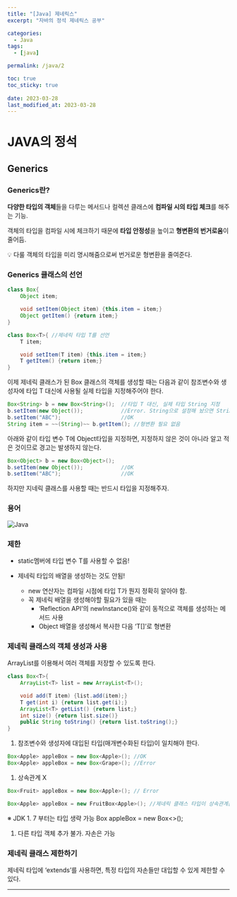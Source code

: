 ```yaml
---
title: "[Java] 제네릭스"
excerpt: "자바의 정석 제네릭스 공부"

categories:
  - Java
tags:
  - [java]

permalink: /java/2

toc: true
toc_sticky: true
 
date: 2023-03-28
last_modified_at: 2023-03-28
---
```

# JAVA의 정석

## Generics

### Generics란?

**다양한 타입의 객체**들을 다루는 메서드나 컬렉션 클래스에 **컴파일 시의 타입 체크**를 해주는 기능.

객체의 타입을 컴파일 시에 체크하기 때문에 **타입 안정성**을 높이고 **형변환의 번거로움**이 줄어듬.

<aside>
💡 다룰 객체의 타입을 미리 명시해줌으로써 번거로운 형변환을 줄여준다.

</aside>

### Generics 클래스의 선언

```java
class Box{
	Object item;

	void setItem(Object item) {this.item = item;}
	Object getItem() {return item;}
}
```

```java
class Box<T>{ //제네릭 타입 T를 선언
	T item;

	void setItem(T item) {this.item = item;}
	T getItem() {return item;}
}
```

이제 제네릭 클래스가 된 Box 클래스의 객체를 생성할 때는 다음과 같이 참조변수와 생성자에 타입 T 대신에 사용될 실제 타입을 지정해주어야 한다.

```java
Box<String> b = new Box<String>();  //타입 T 대신, 실제 타입 String 지정
b.setItem(new Object());            //Error. String으로 설정해 놨으면 String만 가능
b.setItem("ABC");                   //OK
String item = ~~(String)~~ b.getItem(); //형변환 필요 없음
```

아래와 같이 타입 변수 T에 Object타입을 지정하면, 지정하지 않은 것이 아니라 알고 적은 것이므로 경고는 발생하지 않는다.

```java
Box<Object> b = new Box<Object>();
b.setItem(new Object());            //OK
b.setItem("ABC");                   //OK
```

하지만 지네릭 클래스를 사용할 때는 반드시 타입을 지정해주자.

### 용어

![Java](https://jsw6701.github.io/assets/images/posts_img/230328/java/2.png)

### 제한

- static멤버에 타입 변수 T를 사용할 수 없음!

- 제네릭 타입의 배열을 생성하는 것도 안됨!
    - new 연산자는 컴파일 시점에 타입 T가 뭔지 정확히 알아야 함.
    - 꼭 제네릭 배열을 생성해야할 필요가 있을 때는
        - ‘Reflection API’의 newInstance()와 같이 동적으로 객체를 생성하는 메서드 사용
        - Object 배열을 생성해서 복사한 다음 ‘T[]’로 형변환

### 제네릭 클래스의 객체 생성과 사용

ArrayList를 이용해서 여러 객체를 저장할 수 있도록 한다.

```java
class Box<T>{
	ArrayList<T> list = new ArrayList<T>();

	void add(T item) {list.add(item);}
	T get(int i) {return list.get(i);}
	ArrayList<T> getList() {return list;}
	int size() {return list.size()}
	public String toString() {return list.toString();}
}
```

1. 참조변수와 생성자에 대입된 타입(매개변수화된 타입)이 일치해야 한다.

```java
Box<Apple> appleBox = new Box<Apple>(); //OK
Box<Apple> appleBox = new Box<Grape>(); //Error
```

1. 상속관계 X

```java
Box<Fruit> appleBox = new Box<Apple>(); // Error

Box<Apple> appleBox = new FruitBox<Apple>(); //제네릭 클래스 타입이 상속관계는 OK
```

※ JDK 1. 7 부터는 타입 생략 가능
Box<Apple> appleBox = new Box<>();

1. 다른 타입 객체 추가 불가. 자손은 가능

### 제네릭 클래스 제한하기

제네릭 타입에 ‘extends’를 사용하면, 특정 타입의 자손들만 대입할 수 있게 제한할 수 있다.

---